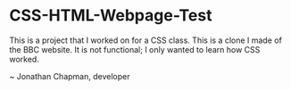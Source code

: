 # CSS-HTML-Webpage-Test
This is a project that I worked on for a CSS class. This is a clone I made of the BBC website. It is not functional; I only wanted to learn how CSS worked.

~ Jonathan Chapman, developer

